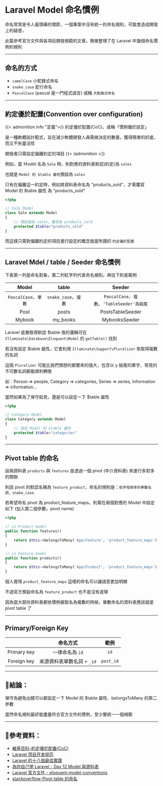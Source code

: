 # Laravel Model 命名慣例




<!--more-->

命名常常是令人最頭痛的環節，一個專案中沒有統一的命名規則，可能會造成開發上的疑惑，

此篇參考官方文件與各項目開發規範的文章，簡單整理了在 Laravel 中幾個命名慣例的規則

---
## 命名的方式
- `camelCase` 小駝鋒式命名
- `snake_case` 蛇行命名
- `PascalCase` (pascal 是一門程式語言) 或稱 `大駝鋒式命名`

---
## 約定優於配置(Convention over configuration)

{{< admonition info "定義">}}
約定優於配置(CoC)，或稱「慣例優於設定」

是一種軟體設計範式，旨在減少軟體開發人員需做決定的數量，獲得簡單的好處，而又不失靈活性

開發者只需設定偏離約定的項目
{{< /admonition >}}

例如，當 Ｍodel 名為 `Sale` 時，則對應的資料表默認(約定)為 `sales`

也就是 `Model 的 $table 屬性`預設為 `sales`

只有在偏離這一約定時，例如將資料表命名為 "products_sold"，才需覆寫 Model 的 $table 屬性 為 "products_sold"

```php
<?php

// Sale Model
class Sale extends Model
{
    // 預設值為 sales，覆寫為 products_sold
    protected $table="products_sold"
}
```

而這樣只需對偏離約定的項目進行設定的概念就是所謂的 `約定優於配置`

---
## Laravel Mdel / table / Seeder 命名慣例

下表第一列是命名對象，第二列紅字列代表命名規則，再往下則是範例

 |        Model         |        table         |                   Seeder                    |
 | :------------------: | :------------------: | :-----------------------------------------: |
 | `PascalCase`、`單數` | `snake_case`、`複數` | `PascalCase`、`複數`、`'TableSeeder'為結尾` |
 |         Post         |        posts         |              PostsTableSeeder               |
 |        Mybook        |       my_books       |                MybooksSeeder                |

Laravel 底層取得默認 $table 值的邏輯可在 `Illuminate\Database\Eloquent\Model` 的 `getTable()` 找到

若沒有設定 $table 屬性，它會利用 `Illuminate\Support\Pluralizer` 來取得複數的名詞

這個 `Pluralizer` 可能比我們預想的都要來的強大，包含以 y 結尾的單字、常見的不可數名詞都能順利轉換

如：Person => people, Category => categories, Series => series, Information => information...

當然如果為了保守起見，還是可以設定一下 $table 屬性

```php
<?php

// Category Model
class Category extends Model
{
    // 設定 Model 的 $table 屬性
    protected $table="categories"
}
```

---
## Pivot table 的命名

設兩資料表 `products` 與 `features` 是透過一個 pivot (中介資料表) 來進行多對多的關聯

則該 pivot 的默認名稱為 `feature_product`，命名的規則是：`依字母排序的單數名詞、snake_case`

若希望命名 pivot 為 product_feature_maps，則需在兩個對應的 Model 中設定如下 (加入第二個參數，pivot name)

```php
<?php

// in Product model
public function features()
{
    return $this->belongsToMany('App\Feature', 'product_feature_maps');
}

// in Feature model
public function products()
{
    return $this->belongsToMany('App\Product', 'product_feature_maps');
}
```

個人覺得 `product_feature_maps` 這樣的命名可以讓語意更加明顯

不過官方預設命名為 `feature_product` 也不是沒有道理

因為當大部份資料表都依慣例被取名為複數的時候，單數命名的資料表應該就是 pivot table 了

---
## Primary/Foreign Key

|             |          命名方式          |   範例    |
| :---------: | :------------------------: | :-------: |
| Primary key |      一律命名為 `id`       |   `id`    |
| Foreign key | 來源資料表單數名詞 + `_id` | `post_id` |

---
## 結論：

保守為避免出錯可以都設定一下 Model 的 $table 屬性、belongsToMany 的第二參數

當然命名規則最好能盡量符合官方文件的慣例，至少要統一一個規範

---
## 參考資料：
- [維基百科-約定優於配置(CoC)](https://zh.wikipedia.org/wiki/%E7%BA%A6%E5%AE%9A%E4%BC%98%E4%BA%8E%E9%85%8D%E7%BD%AE)
- [Laravel 项目开发规范](https://learnku.com/docs/laravel-specification/7.x/data-model/7600#a3d104)
- [Laravel 的十八個最佳實踐](https://codertw.com/%E7%A8%8B%E5%BC%8F%E8%AA%9E%E8%A8%80/104733/#outline__13)
- [為你自己學 Laravel - Day 12 Model 與資料表](https://www.youtube.com/watch?v=zrsbPqcDFZo&list=PLBd8JGCAcUAFtnWuuqd0tzMwYsVAN4es_&index=12)
- [Laravel 官方文件 - eloquent-model-conventions](https://laravel.com/docs/8.x/eloquent#table-names)
- [stackoverflow-Pivot table 的命名](https://stackoverflow.com/questions/34897444/naming-tables-in-many-to-many-relationships-laravel)
